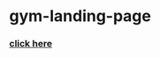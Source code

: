 # gym-landing-page

### [click here](https://vittal-b-hundarad.github.io/gym-landing-page/fitness_gym_files/)
